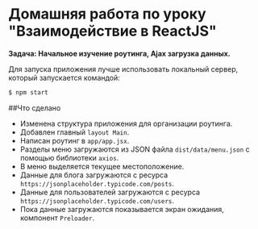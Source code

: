 # Домашняя работа по уроку "Взаимодействие в ReactJS"

**Задача: Начальное изучение роутинга, Ajax загрузка данных.**

Для запуска приложения лучше использовать локальный сервер, который запускается командой:

```bash
$ npm start
```

##Что сделано

* Изменена структура приложения для организации роутинга.
* Добавлен главный `layout Main`.
* Написан роутинг в `app/app.jsx`.
* Разделы меню загружаются из JSON файла `dist/data/menu.json` с помощью библиотеки `axios`.
* В меню выделяется текущее местоположение.
* Данные для блога загружаются с ресурса `https://jsonplaceholder.typicode.com/posts`.
* Данные для пользователей загружаются с ресурса `https://jsonplaceholder.typicode.com/users`.
* Пока данные загружаются показывается экран ожидания, компонент `Preloader`.